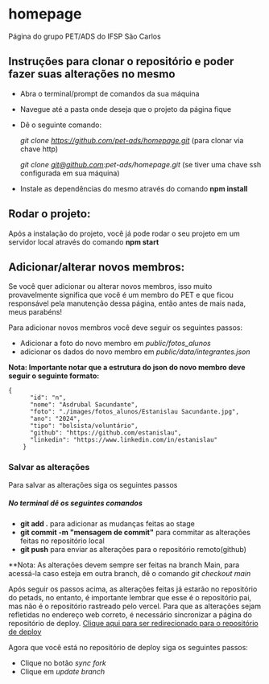# homepage
Página do grupo PET/ADS do IFSP São Carlos

## Instruções para clonar o repositório e poder fazer suas alterações no mesmo
+ Abra o terminal/prompt de comandos da sua máquina
+ Navegue até a pasta onde deseja que o projeto da página fique
+ Dê o seguinte comando:

  *git clone https://github.com/pet-ads/homepage.git* (para clonar via chave http)

  *git clone git@github.com:pet-ads/homepage.git* (se tiver uma chave ssh configurada em sua máquina)

+ Instale as dependências do mesmo através do comando **npm install**

## Rodar o projeto:

Após a instalação do projeto, você já pode rodar o seu projeto em um servidor local através do comando **npm start**

## Adicionar/alterar novos membros:

Se você quer adicionar ou alterar novos membros, isso muito provavelmente significa que você é um membro do PET e que ficou responsável pela manutenção dessa página, então antes de mais nada, meus parabéns!

Para adicionar novos membros você deve seguir os seguintes passos:

+ Adicionar a foto do novo membro em *public/fotos_alunos*
+ adicionar os dados do novo membro em *public/data/integrantes.json*

**Nota: Importante notar que a estrutura do json do novo membro deve seguir o seguinte formato:**

```
{
      "id": "n",
      "nome": "Asdrubal Sacundante",
      "foto": "./images/fotos_alunos/Estanislau Sacundante.jpg",
      "ano": "2024",
      "tipo": "bolsista/voluntário",
      "github": "https://github.com/estanislau",
      "linkedin": "https://www.linkedin.com/in/estanislau"
    }
```

### Salvar as alterações

Para salvar as alterações siga os seguintes passos

##### No terminal dê os seguintes comandos

+ **git add .** para adicionar as mudanças feitas ao stage
+ **git commit -m "mensagem de commit"** para commitar as alterações feitas no repositório local
+ **git push** para enviar as alterações para o repositório remoto(github)

**Nota: As alterações devem sempre ser feitas na branch Main, para acessá-la caso esteja em outra branch, dê o comando *git checkout main*

Após seguir os passos acima, as alterações feitas já estarão no repositório do petads, no entanto, é importante lembrar que esse é o repositório pai, mas não é o repositório rastreado pelo vercel. Para que as alterações sejam refletidas no endereço web correto, é necessário sincronizar a página do repositório de deploy. [Clique aqui para ser redirecionado para o repositório de deploy](https://github.com/pet-ads-deploys/homepage)

Agora que você está no repositório de deploy siga os seguintes passos:

+ Clique no botão *sync fork*
+ Clique em *update branch*
